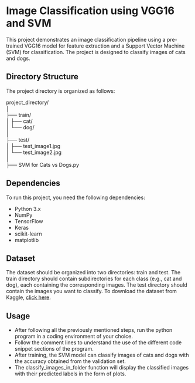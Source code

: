 # Image Classification using VGG16 and SVM

This project demonstrates an image classification pipeline using a pre-trained VGG16 model for feature extraction and a Support Vector Machine (SVM) for classification. The project is designed to classify images of cats and dogs.

## Directory Structure
The project directory is organized as follows:

project_directory/  
│  
├── train/  
│   ├── cat/  
│   └── dog/  
│  
├── test/  
│   ├── test_image1.jpg  
│   └── test_image2.jpg  
│  
├── SVM for Cats vs Dogs.py  

## Dependencies
To run this project, you need the following dependencies:
- Python 3.x
- NumPy
- TensorFlow
- Keras
- scikit-learn
- matplotlib

## Dataset
The dataset should be organized into two directories: train and test. The train directory should contain subdirectories for each class (e.g., cat and dog), each containing the corresponding images. The test directory should contain the images you want to classify.
To download the dataset from Kaggle, [click here](https://www.kaggle.com/competitions/dogs-vs-cats/data).

## Usage
- After following all the previously mentioned steps, run the python program in a coding environment of your choice.
- Follow the comment lines to understand the use of the different code snippet sections of the program.
- After training, the SVM model can classify images of cats and dogs with the accuracy obtained from the validation set.
- The classify_images_in_folder function will display the classified images with their predicted labels in the form of plots.
